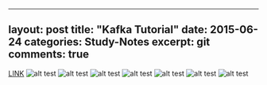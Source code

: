 
---
layout: post
title:  "Kafka Tutorial"
date:   2015-06-24
categories: Study-Notes
excerpt: git
comments: true
---

[LINK](http://www.michael-noll.com/blog/2014/08/18/apache-kafka-training-deck-and-tutorial/)
![alt test](https://cloud.githubusercontent.com/assets/5607138/8345216/d8d06ee6-1aa0-11e5-82bf-da5eeb0d8180.png)
![alt test](https://cloud.githubusercontent.com/assets/5607138/8345217/dac759b2-1aa0-11e5-8f37-5927e8537388.png)
![alt test](https://cloud.githubusercontent.com/assets/5607138/8345218/dcaaf5ea-1aa0-11e5-9d41-be6d66d5bb95.png)
![alt test](https://cloud.githubusercontent.com/assets/5607138/8345219/de5bf74a-1aa0-11e5-98ab-f32bc53fe8c7.png)
![alt test](https://cloud.githubusercontent.com/assets/5607138/8345220/e03451d4-1aa0-11e5-8540-8b21907a6224.png)
![alt test](https://cloud.githubusercontent.com/assets/5607138/8345221/e34f8514-1aa0-11e5-83bf-48c809e84f19.png)
![alt test](https://cloud.githubusercontent.com/assets/5607138/8345224/e90edd38-1aa0-11e5-8fb5-6b4a26f2d141.png)
